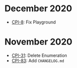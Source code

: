 # December 2020

- [CPI-8](https://github.com/ContentPI/ContentPI/issues/8): Fix Playground

# November 2020

- [CPI-31](https://github.com/ContentPI/ContentPI/issues/31): Delete Enumeration
- [CPI-83](https://github.com/ContentPI/ContentPI/issues/83): Add `CHANGELOG.md`

